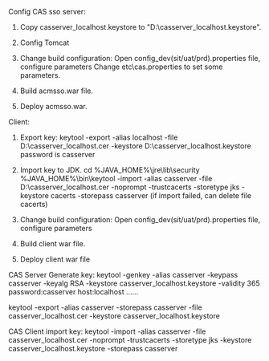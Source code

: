 Config CAS sso server:

1. Copy casserver_localhost.keystore to "D:\casserver_localhost.keystore".

2. Config Tomcat
    <Connector port="8443" protocol="org.apache.coyote.http11.Http11NioProtocol"
               maxThreads="150" SSLEnabled="true" scheme="https" secure="true"
               clientAuth="false" sslProtocol="TLS" 
			   keystoreFile="D:\casserver_localhost.keystore" keystorePass="casserver"
	/>

3. Change build configuration:
	Open config_dev(sit/uat/prd).properties file, configure parameters
	Change etc\cas.properties to set some parameters.

4. Build acmsso.war file.

5. Deploy acmsso.war.



Client:
1. Export key:
keytool -export -alias localhost -file D:\casserver_localhost.cer -keystore D:\casserver_localhost.keystore
password is casserver

2. Import key to JDK.
cd %JAVA_HOME%\jre\lib\security
%JAVA_HOME%\bin\keytool -import -alias casserver -file D:\casserver_localhost.cer -noprompt -trustcacerts -storetype jks -keystore cacerts -storepass casserver
(if import failed, can delete file cacerts)

3. Change build configuration:
	Open config_dev(sit/uat/prd).properties file, configure parameters

4. Build client war file.

5. Deploy client war file



CAS Server Generate key:
keytool -genkey -alias casserver -keypass casserver -keyalg RSA  -keystore casserver_localhost.keystore  -validity 365
password:casserver
host:localhost
......

keytool -export -alias casserver -storepass casserver -file casserver_localhost.cer -keystore casserver_localhost.keystore


CAS Client import key:
keytool -import -alias casserver -file casserver_localhost.cer -noprompt -trustcacerts -storetype jks -keystore casserver_localhost.keystore -storepass casserver

